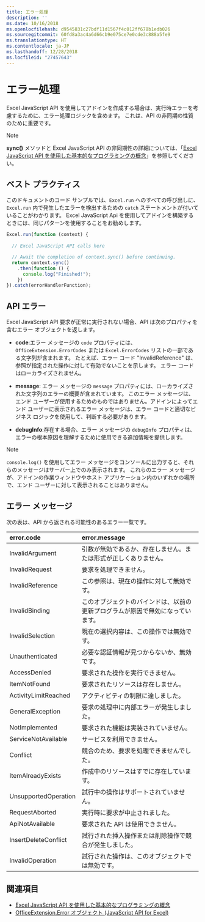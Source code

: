 ```yaml
---
title: エラー処理
description: ''
ms.date: 10/16/2018
ms.openlocfilehash: d9545831c27bdf11d1567f4c012ff678b1edb026
ms.sourcegitcommit: 60fd8a3ac4a6d66cb9e075ce7e0cde3c888a5fe9
ms.translationtype: HT
ms.contentlocale: ja-JP
ms.lasthandoff: 12/28/2018
ms.locfileid: "27457643"
---
```

# <a name="error-handling"></a>エラー処理

Excel JavaScript API を使用してアドインを作成する場合は、実行時エラーを考慮するために、エラー処理ロジックを含めます。 これは、API の非同期の性質のために重要です。

> [!NOTE]
> **sync()** メソッドと Excel JavaScript API の非同期性の詳細については、「[Excel JavaScript API を使用した基本的なプログラミングの概念](excel-add-ins-core-concepts.md)」を参照してください。

## <a name="best-practices"></a>ベスト プラクティス

このドキュメントのコード サンプルでは、`Excel.run` へのすべての呼び出しに、`Excel.run` 内で発生したエラーを検出するための `catch` ステートメントが付いていることがわかります。 Excel JavaScript Api を使用してアドインを構築するときには、同じパターンを使用することをお勧めします。

```js
Excel.run(function (context) {
  
  // Excel JavaScript API calls here

  // Await the completion of context.sync() before continuing.
  return context.sync()
    .then(function () {
      console.log("Finished!");
    })
}).catch(errorHandlerFunction);
```

## <a name="api-errors"></a>API エラー

Excel JavaScript API 要求が正常に実行されない場合、API は次のプロパティを含むエラー オブジェクトを返します。

- **code**:エラー メッセージの `code` プロパティには、`OfficeExtension.ErrorCodes` または `Excel.ErrorCodes` リストの一部である文字列が含まれます。 たとえば、エラー コード "InvalidReference" は、参照が指定された操作に対して有効でないことを示します。 エラー コードはローカライズされません。

- **message**: エラー メッセージの `message` プロパティには、ローカライズされた文字列のエラーの概要が含まれています。 このエラー メッセージは、エンド ユーザーが使用するためのものではありません。アドインによってエンド ユーザーに表示されるエラー メッセージは、エラー コードと適切なビジネス ロジックを使用して、判断する必要があります。

- **debugInfo**:存在する場合、エラー メッセージの `debugInfo` プロパティは、エラーの根本原因を理解するために使用できる追加情報を提供します。

> [!NOTE]
> `console.log()` を使用してエラー メッセージをコンソールに出力すると、それらのメッセージはサーバー上でのみ表示されます。 これらのエラー メッセージが、アドインの作業ウィンドウやホスト アプリケーション内のいずれかの場所で、エンド ユーザーに対して表示されることはありません。

## <a name="error-messages"></a>エラー メッセージ

次の表は、API から返される可能性のあるエラー一覧です。

|error.code | error.message |
|:----------|:--------------|
|InvalidArgument |引数が無効であるか、存在しません。または形式が正しくありません。|
|InvalidRequest  |要求を処理できません。|
|InvalidReference|この参照は、現在の操作に対して無効です。|
|InvalidBinding  |このオブジェクトのバインドは、以前の更新プログラムが原因で無効になっています。|
|InvalidSelection|現在の選択内容は、この操作では無効です。|
|Unauthenticated |必要な認証情報が見つからないか、無効です。|
|AccessDenied |要求された操作を実行できません。|
|ItemNotFound |要求されたリソースは存在しません。|
|ActivityLimitReached|アクティビティの制限に達しました。|
|GeneralException|要求の処理中に内部エラーが発生しました。|
|NotImplemented  |要求された機能は実装されていません。|
|ServiceNotAvailable|サービスを利用できません。|
|Conflict|競合のため、要求を処理できませんでした。|
|ItemAlreadyExists|作成中のリソースはすでに存在しています。|
|UnsupportedOperation|試行中の操作はサポートされていません。|
|RequestAborted|実行時に要求が中止されました。|
|ApiNotAvailable|要求された API は使用できません。|
|InsertDeleteConflict|試行された挿入操作または削除操作で競合が発生しました。|
|InvalidOperation|試行された操作は、このオブジェクトでは無効です。|

## <a name="see-also"></a>関連項目

- [Excel JavaScript API を使用した基本的なプログラミングの概念](excel-add-ins-core-concepts.md)
- [OfficeExtension.Error オブジェクト (JavaScript API for Excel)](https://docs.microsoft.com/javascript/api/office/officeextension.error)
